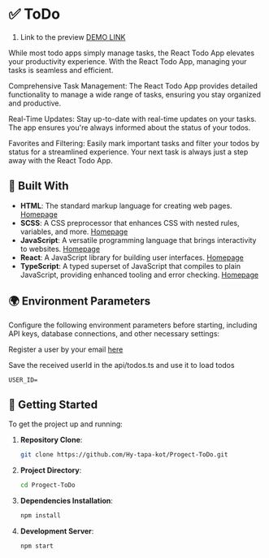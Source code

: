 # ✅ ToDo

1.  Link to the preview [DEMO LINK](https://hy-tapa-kot.github.io/Progect-ToDo/)

While most todo apps simply manage tasks, the React Todo App elevates your productivity experience. With the React Todo App, managing your tasks is seamless and efficient.

Comprehensive Task Management: The React Todo App provides detailed functionality to manage a wide range of tasks, ensuring you stay organized and productive.

Real-Time Updates: Stay up-to-date with real-time updates on your tasks. The app ensures you're always informed about the status of your todos.

Favorites and Filtering: Easily mark important tasks and filter your todos by status for a streamlined experience. Your next task is always just a step away with the React Todo App.

## 🌟 Built With

- **HTML**: The standard markup language for creating web pages. [Homepage](https://developer.mozilla.org/en-US/docs/Web/HTML)
- **SCSS**: A CSS preprocessor that enhances CSS with nested rules, variables, and more. [Homepage](https://sass-lang.com/)
- **JavaScript**: A versatile programming language that brings interactivity to websites. [Homepage](https://developer.mozilla.org/en-US/docs/Web/JavaScript)
- **React**: A JavaScript library for building user interfaces. [Homepage](https://react.dev/)
- **TypeScript**: A typed superset of JavaScript that compiles to plain JavaScript, providing enhanced tooling and error checking. [Homepage](https://www.typescriptlang.org/)

## 🌍 Environment Parameters

Configure the following environment parameters before starting, including API keys, database connections, and other necessary settings:

Register a user by your email [here](https://mate-academy.github.io/react_student-registration/)

Save the received userId in the api/todos.ts and use it to load todos

```
USER_ID=
```

## 🚀 Getting Started

To get the project up and running:

1. **Repository Clone**:

   ```sh
   git clone https://github.com/Hy-tapa-kot/Progect-ToDo.git
   ```

2. **Project Directory**:

   ```sh
   cd Progect-ToDo
   ```

3. **Dependencies Installation**:

   ```sh
   npm install
   ```

4. **Development Server**:

   ```sh
   npm start
   ```
